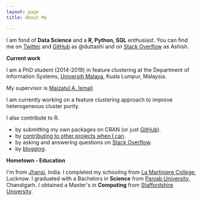 ```yaml
---
layout: page
title: About Me

---
```


I am fond of **Data Science** and a **R, Python, SQL** enthusiast.
You can find me on [Twitter](https://twitter.com/duttashish_) and [GitHub](https://github.com/duttashi) as @duttashi and on [Stack Overflow](https://stackoverflow.com/users/4195053/ashish?tab=profile) as Ashish.

**Current work**

I am a PhD student (2014-2019) in feature clustering at the Department of Information Systems, [Universiti Malaya](https://www.um.edu.my/), Kuala Lumpur, Malaysia.

My supervisor is [Maizatul A. Ismail]((https://umexpert.um.edu.my/maizatul)).

I am currently working on a feature clustering approach to improve heterogeneous cluster purity.

I also contribute to R.


- by submitting my own packages on CRAN (or just [GitHub](https://github.com/duttashi?tab=repositories)).
- by [contributing to other projects when I can](https://github.com/pulls?utf8=%E2%9C%93&q=author%3Aduttashi+).
- by asking and answering questions on [Stack Overflow](https://stackoverflow.com/users/4195053/ashish?tab=profile).
- by [blogging](https://duttashi.github.io/blog/).   

**Hometown - Education**

I'm from [Jhansi](https://en.wikipedia.org/wiki/Jhansi), India. I completed my schooling from [La Martiniere College](http://www.lamartinierelucknow.org/), Lucknow. I graduated with a Bachelors in **Science** from [Panjab University](http://puchd.ac.in/), Chandigarh. I obtained a Master's in **Computing** from [Staffordshire University](http://www.staffs.ac.uk/).  